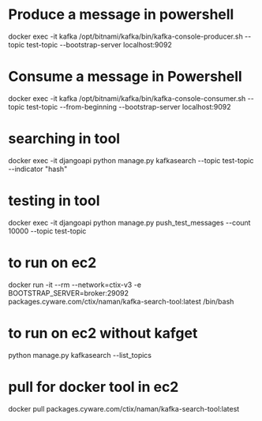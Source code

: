 # Produce a message in powershell
docker exec -it kafka /opt/bitnami/kafka/bin/kafka-console-producer.sh --topic test-topic --bootstrap-server localhost:9092

# Consume a message in Powershell
docker exec -it kafka /opt/bitnami/kafka/bin/kafka-console-consumer.sh --topic test-topic --from-beginning --bootstrap-server localhost:9092

# searching in tool
docker exec -it djangoapi python manage.py kafkasearch --topic test-topic --indicator "hash" 

# testing in tool
docker exec -it djangoapi python manage.py push_test_messages --count 10000 --topic test-topic

# to run on ec2
docker run -it --rm --network=ctix-v3 -e BOOTSTRAP_SERVER=broker:29092 packages.cyware.com/ctix/naman/kafka-search-tool:latest /bin/bash

# to run on ec2 without kafget
python manage.py kafkasearch --list_topics

# pull for docker tool in ec2
docker pull packages.cyware.com/ctix/naman/kafka-search-tool:latest
